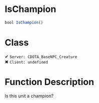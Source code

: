 # IsChampion
```js	
bool IsChampion()
```
# Class
✔ `Server: CDOTA_BaseNPC_Creature`  
✖ `Client: undefined`  

# Function Description
Is this unit a champion?
